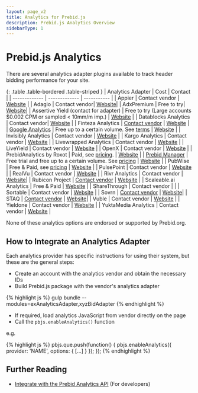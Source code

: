 ```yaml
---
layout: page_v2
title: Analytics for Prebid.js
description: Prebid.js Analytics Overview
sidebarType: 1
---
```


# Prebid.js Analytics

There are several analytics adapter plugins available to track header bidding performance for your site.

{: .table .table-bordered .table-striped }
| Analytics Adapter | Cost | Contact |
| ------------- | ------------- | ----------- |
| Appier | Contact vendor | [Website](https://www.appier.com) |
| Adagio | Contact vendor| [Website](https://adagio.io)|
| AdxPremium | Free to try| [Website](http://luponmedia.com)|
| Assertive Yield (contact for adapter) | Free to try (Large accounts \$0.002 CPM or sampled < 10mm/m imp.) | [Website](https://yield.assertcom.de) |
| Datablocks Analytics | Contact vendor| [Website](https://datablocks.net) |
| Finteza Analytics | <a href="mailto: support@finteza.com">Contact vendor</a> | [Website](https://www.finteza.com/) |
| [Google Analytics]({{site.baseurl}}/overview/ga-analytics.html) | Free up to a certain volume. See [terms](https://www.google.com/analytics/terms/) | [Website](https://www.google.com/analytics) |
| Invisibly Analytics | Contact vendor | [Website](https://invisibly.com/) |
| Kargo Analytics | Contact vendor | [Website](https://kargo.com/) |
| Livewrapped Analytics | Contact vendor | [Website](https://livewrapped.com/) |
| LiveYield | Contact vendor | [Website](https://www.pubocean.com/liveyield) |
| OpenX | Contact vendor | [Website](https://www.openx.com/publishers/header-bidding/) |
| PrebidAnalytics by Roxot | Paid, see [pricing](http://prebidanalytics.com/#pricing). | [Website](http://prebidanalytics.com/overview-examples) |
| [Prebid Manager](http://prebidmanager.com/) | Free trial and free up to a certain volume. See [pricing](http://prebidmanager.com/#pricing) | [Website](http://prebidmanager.com/) |
| PubWise | Free & Paid, see [pricing](https://pubwise.io/pricing/) | [Website](https://pubwise.io/pubwise/) |
| PulsePoint | Contact vendor | [Website](https://www.pulsepoint.com/) |
| RealVu | Contact vendor | [Website](https://www.realvu.com/rvaa/) |
| Rivr Analytics | Contact vendor | [Website](https://www.rivr.ai/)|
| Rubicon Project | <a href="mailto: sales@rubiconproject.com">Contact vendor</a> | [Website](https://rubiconproject.com/header-bidding-for-publishers/) |
| Scaleable.ai Analytics | Free & Paid | [Website](https://scaleable.ai) |
| ShareThrough | Contact vendor | |
| Sortable | Contact vendor | [Website](https://www.sortable.com) |
| Sovrn | <a href="https://www.sovrn.com/contact/">Contact vendor</a> | [Website](https://www.sovrn.com/analytics/)|
| STAQ | <a href="https://www.staq.com/contact">Contact vendor</a> | [Website](https://www.staq.com/)|
| Vuble | Contact vendor | [Website](https://vuble.tv/us/prebid/) |
| Yieldone | Contact vendor | [Website](https://www.platform-one.co.jp/) |
| YuktaMedia Analytics | Contact vendor | [Website](https://yuktamedia.com/publishers/prebid/) |

None of these analytics options are endorsed or supported by Prebid.org.

## How to Integrate an Analytics Adapter

Each analytics provider has specific instructions for using their system, but these are the general steps:

- Create an account with the analytics vendor and obtain the necessary IDs
- Build Prebid.js package with the vendor's analytics adapter

{% highlight js %}
gulp bundle --modules=exAnalyticsAdapter,xyzBidAdapter
{% endhighlight %}

- If required, load analytics JavaScript from vendor directly on the page
- Call the `pbjs.enableAnalytics()` function

e.g.

{% highlight js %}
pbjs.que.push(function() {
  pbjs.enableAnalytics({
    provider: 'NAME',
    options: {
    [...]
    }
  });
});
{% endhighlight %}

## Further Reading

- [Integrate with the Prebid Analytics API]({{site.baseurl}}/dev-docs/integrate-with-the-prebid-analytics-api.html) (For developers)
